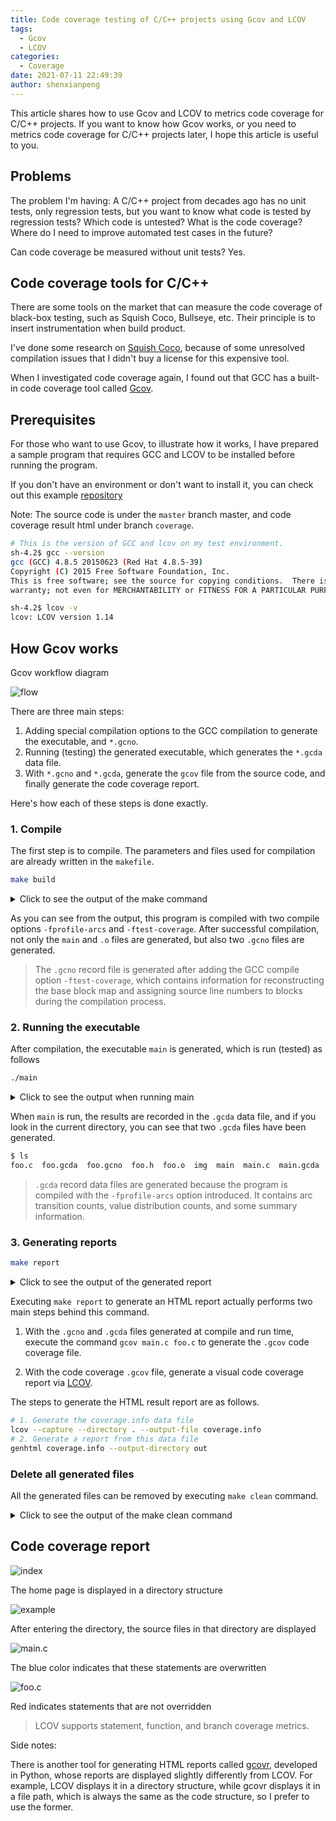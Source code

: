 ```yaml
---
title: Code coverage testing of C/C++ projects using Gcov and LCOV
tags:
  - Gcov
  - LCOV
categories:
  - Coverage
date: 2021-07-11 22:49:39
author: shenxianpeng
---
```


This article shares how to use Gcov and LCOV to metrics code coverage for C/C++ projects.
If you want to know how Gcov works, or you need to metrics code coverage for C/C++ projects later,
I hope this article is useful to you.

<!-- more -->
## Problems

The problem I'm having: A C/C++ project from decades ago has no unit tests, only regression tests,
but you want to know what code is tested by regression tests? Which code is untested?
What is the code coverage? Where do I need to improve automated test cases in the future?

Can code coverage be measured without unit tests? Yes.

## Code coverage tools for C/C++

There are some tools on the market that can measure the code coverage of black-box testing,
such as Squish Coco, Bullseye, etc. Their principle is to insert instrumentation when build product.

I've done some research on [Squish Coco](https://shenxianpeng.github.io/2019/05/squishcoco/),
because of some unresolved compilation issues that I didn't buy a license for this expensive tool.

When I investigated code coverage again, I found out that GCC has a built-in code coverage tool called
[Gcov](https://gcc.gnu.org/onlinedocs/gcc/Gcov.html).

## Prerequisites

For those who want to use Gcov, to illustrate how it works, I have prepared a sample program that
requires GCC and LCOV to be installed before running the program.

If you don't have an environment or don't want to install it, you can check out this example
[repository](https://github.com/shenxianpeng/gcov-example)

Note: The source code is under the `master` branch master, and code coverage result html under branch `coverage`.

```bash
# This is the version of GCC and lcov on my test environment.
sh-4.2$ gcc --version
gcc (GCC) 4.8.5 20150623 (Red Hat 4.8.5-39)
Copyright (C) 2015 Free Software Foundation, Inc.
This is free software; see the source for copying conditions.  There is NO
warranty; not even for MERCHANTABILITY or FITNESS FOR A PARTICULAR PURPOSE.

sh-4.2$ lcov -v
lcov: LCOV version 1.14
```

## How Gcov works

Gcov workflow diagram

![flow](gcov-example/gcov-flow.jpg)

There are three main steps:

1. Adding special compilation options to the GCC compilation to generate the executable, and `*.gcno`.
2. Running (testing) the generated executable, which generates the `*.gcda` data file.
3. With `*.gcno` and `*.gcda`, generate the `gcov` file from the source code, and finally generate the code coverage report.

Here's how each of these steps is done exactly.

### 1. Compile

The first step is to compile. The parameters and files used for compilation are already written in the `makefile`.

```bash
make build
```

<details>
<summary>Click to see the output of the make command</summary>

```bash
sh-4.2$ make build
gcc -fPIC -fprofile-arcs -ftest-coverage -c -Wall -Werror main.c
gcc -fPIC -fprofile-arcs -ftest-coverage -c -Wall -Werror foo.c
gcc -fPIC -fprofile-arcs -ftest-coverage -o main main.o foo.o
```

</details>

As you can see from the output, this program is compiled with two compile options `-fprofile-arcs` and `-ftest-coverage`.
After successful compilation, not only the `main` and `.o` files are generated, but also two `.gcno` files are generated.

> The `.gcno` record file is generated after adding the GCC compile option `-ftest-coverage`, which contains information
for reconstructing the base block map and assigning source line numbers to blocks during the compilation process.

### 2. Running the executable

After compilation, the executable `main` is generated, which is run (tested) as follows

```bash
./main
```

<details>
<summary>Click to see the output when running main</summary>

```bash
sh-4.2$ ./main
Start calling foo() ...
when num is equal to 1...
when num is equal to 2...
```

</details>

When `main` is run, the results are recorded in the `.gcda` data file, and if you look in the current directory,
you can see that two `.gcda` files have been generated.

```bash
$ ls
foo.c  foo.gcda  foo.gcno  foo.h  foo.o  img  main  main.c  main.gcda  main.gcno  main.o  makefile  README.md
```

> `.gcda` record data files are generated because the program is compiled with the `-fprofile-arcs` option introduced.
It contains arc transition counts, value distribution counts, and some summary information.

### 3. Generating reports

```bash
make report
```

<details>
<summary> Click to see the output of the generated report </summary>

```bash
sh-4.2$ make report
gcov main.c foo.c
File 'main.c'
Lines executed:100.00% of 5
Creating 'main.c.gcov'

File 'foo.c'
Lines executed:85.71% of 7
Creating 'foo.c.gcov'

Lines executed:91.67% of 12
lcov --capture --directory . --output-file coverage.info
Capturing coverage data from .
Found gcov version: 4.8.5
Scanning . for .gcda files ...
Found 2 data files in .
Processing foo.gcda
geninfo: WARNING: cannot find an entry for main.c.gcov in .gcno file, skipping file!
Processing main.gcda
Finished .info-file creation
genhtml coverage.info --output-directory out
Reading data file coverage.info
Found 2 entries.
Found common filename prefix "/workspace/coco"
Writing .css and .png files.
Generating output.
Processing file gcov-example/main.c
Processing file gcov-example/foo.c
Writing directory view page.
Overall coverage rate:
  lines......: 91.7% (11 of 12 lines)
  functions..: 100.0% (2 of 2 functions)
```

</details>

Executing `make report` to generate an HTML report actually performs two main steps behind this command.

1. With the `.gcno` and `.gcda` files generated at compile and run time, execute the command
`gcov main.c foo.c` to generate the `.gcov` code coverage file.

2. With the code coverage `.gcov` file, generate a visual code coverage report via
[LCOV](http://ltp.sourceforge.net/coverage/lcov.php).

The steps to generate the HTML result report are as follows.

```bash
# 1. Generate the coverage.info data file
lcov --capture --directory . --output-file coverage.info
# 2. Generate a report from this data file
genhtml coverage.info --output-directory out
```

### Delete all generated files

All the generated files can be removed by executing `make clean` command.

<details>
<summary> Click to see the output of the make clean command </summary>

```bash
sh-4.2$ make clean
rm -rf main *.o *.so *.gcno *.gcda *.gcov coverage.info out
```

</details>

## Code coverage report

![index](gcov-example/index.png)

The home page is displayed in a directory structure

![example](gcov-example/example.png)

After entering the directory, the source files in that directory are displayed

![main.c](gcov-example/main.c.png)

The blue color indicates that these statements are overwritten

![foo.c](gcov-example/foo.c.png)

Red indicates statements that are not overridden

> LCOV supports statement, function, and branch coverage metrics.

Side notes:

There is another tool for generating HTML reports called [gcovr](https://github.com/gcovr/gcovr), developed in Python,
whose reports are displayed slightly differently from LCOV. For example, LCOV displays it in a directory structure,
while gcovr displays it in a file path, which is always the same as the code structure, so I prefer to use the former.
